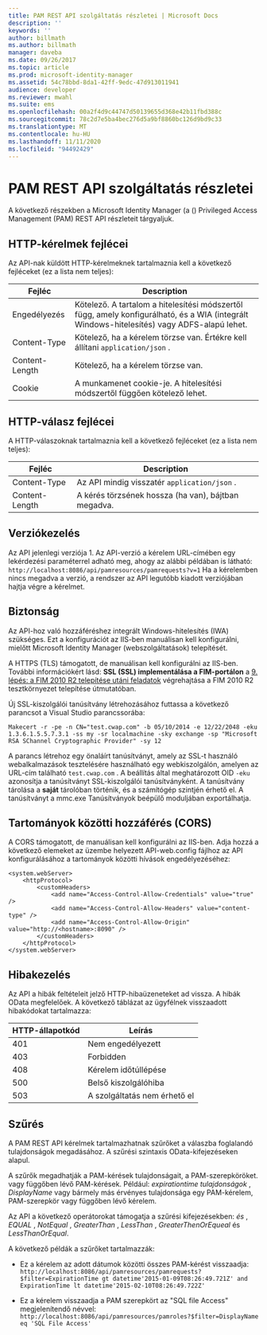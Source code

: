 ```yaml
---
title: PAM REST API szolgáltatás részletei | Microsoft Docs
description: ''
keywords: ''
author: billmath
ms.author: billmath
manager: daveba
ms.date: 09/26/2017
ms.topic: article
ms.prod: microsoft-identity-manager
ms.assetid: 54c78bbd-8da1-42ff-9edc-47d913011941
audience: developer
ms.reviewer: mwahl
ms.suite: ems
ms.openlocfilehash: 00a2f4d9c44747d50139655d368e42b11fbd388c
ms.sourcegitcommit: 78c2d7e5ba4bec276d5a9bf8860bc126d9bd9c33
ms.translationtype: MT
ms.contentlocale: hu-HU
ms.lasthandoff: 11/11/2020
ms.locfileid: "94492429"
---
```

# <a name="pam-rest-api-service-details"></a>PAM REST API szolgáltatás részletei
A következő részekben a Microsoft Identity Manager (a () Privileged Access Management (PAM) REST API részleteit tárgyaljuk.

<h2 id="http-request-and-response-headers">HTTP-kérelmek fejlécei</h2>

Az API-nak küldött HTTP-kérelmeknek tartalmaznia kell a következő fejléceket (ez a lista nem teljes):

Fejléc | Description
-------|------------
Engedélyezés | Kötelező. A tartalom a hitelesítési módszertől függ, amely konfigurálható, és a WIA (integrált Windows-hitelesítés) vagy ADFS-alapú lehet.
Content-Type | Kötelező, ha a kérelem törzse van. Értékre kell állítani `application/json` .
Content-Length | Kötelező, ha a kérelem törzse van. 
Cookie | A munkamenet cookie-je. A hitelesítési módszertől függően kötelező lehet.

## <a name="http-response-headers"></a>HTTP-válasz fejlécei

A HTTP-válaszoknak tartalmaznia kell a következő fejléceket (ez a lista nem teljes):

Fejléc | Description
-------|------------
Content-Type | Az API mindig visszatér `application/json` .
Content-Length | A kérés törzsének hossza (ha van), bájtban megadva.

## <a name="versioning"></a>Verziókezelés 
Az API jelenlegi verziója 1. Az API-verzió a kérelem URL-címében egy lekérdezési paraméterrel adható meg, ahogy az alábbi példában is látható: `http://localhost:8086/api/pamresources/pamrequests?v=1` Ha a kérelemben nincs megadva a verzió, a rendszer az API legutóbb kiadott verziójában hajtja végre a kérelmet. 

## <a name="security"></a>Biztonság 
Az API-hoz való hozzáféréshez integrált Windows-hitelesítés (IWA) szükséges. Ezt a konfigurációt az IIS-ben manuálisan kell konfigurálni, mielőtt Microsoft Identity Manager (webszolgáltatások) telepítését.

A HTTPS (TLS) támogatott, de manuálisan kell konfigurálni az IIS-ben. További információkért lásd: **SSL (SSL) implementálása a FIM-portálon** a [9. lépés: a FIM 2010 R2 telepítése utáni feladatok](https://technet.microsoft.com/library/hh322875.aspx) végrehajtása a FIM 2010 R2 tesztkörnyezet telepítése útmutatóban. 

Új SSL-kiszolgálói tanúsítvány létrehozásához futtassa a következő parancsot a Visual Studio parancssorába:

```
Makecert -r -pe -n CN="test.cwap.com" -b 05/10/2014 -e 12/22/2048 -eku 1.3.6.1.5.5.7.3.1 -ss my -sr localmachine -sky exchange -sp "Microsoft RSA SChannel Cryptographic Provider" -sy 12
```
 
A parancs létrehoz egy önaláírt tanúsítványt, amely az SSL-t használó webalkalmazások tesztelésére használható egy webkiszolgálón, amelyen az URL-cím található `test.cwap.com` . A beállítás által meghatározott OID `-eku` azonosítja a tanúsítványt SSL-kiszolgálói tanúsítványként. A tanúsítvány tárolása a **saját** tárolóban történik, és a számítógép szintjén érhető el. A tanúsítványt a mmc.exe Tanúsítványok beépülő moduljában exportálhatja.

## <a name="cross-domain-access-cors"></a>Tartományok közötti hozzáférés (CORS) 
A CORS támogatott, de manuálisan kell konfigurálni az IIS-ben. Adja hozzá a következő elemeket az üzembe helyezett API-web.config fájlhoz az API konfigurálásához a tartományok közötti hívások engedélyezéséhez: 

```
<system.webServer>       
    <httpProtocol> 
        <customHeaders> 
            <add name="Access-Control-Allow-Credentials" value="true"  /> 
            <add name="Access-Control-Allow-Headers" value="content-type" /> 
            <add name="Access-Control-Allow-Origin" value="http://<hostname>:8090" /> 
        </customHeaders> 
    </httpProtocol> 
</system.webServer> 
```

## <a name="error-handling"></a>Hibakezelés 
Az API a hibák feltételeit jelző HTTP-hibaüzeneteket ad vissza. A hibák OData megfelelőek. A következő táblázat az ügyfélnek visszaadott hibakódokat tartalmazza:

HTTP-állapotkód | Leírás
-----------------|------------
401 | Nem engedélyezett 
403 | Forbidden 
408 | Kérelem időtúllépése   
500 | Belső kiszolgálóhiba 
503 | A szolgáltatás nem érhető el 

## <a name="filtering"></a>Szűrés 
A PAM REST API kérelmek tartalmazhatnak szűrőket a válaszba foglalandó tulajdonságok megadásához. A szűrési szintaxis OData-kifejezéseken alapul.

A szűrők megadhatják a PAM-kérések tulajdonságait, a PAM-szerepköröket. vagy függőben lévő PAM-kérések. Például: *expirationtime tulajdonságok* , *DisplayName* vagy bármely más érvényes tulajdonsága egy PAM-kérelem, PAM-szerepkör vagy függőben lévő kérelem.

Az API a következő operátorokat támogatja a szűrési kifejezésekben: *és* , *EQUAL* , *NotEqual* , *GreaterThan* , *LessThan* , *GreaterThenOrEqueal* és *LessThanOrEqual*. 

A következő példák a szűrőket tartalmazzák:

- Ez a kérelem az adott dátumok közötti összes PAM-kérést visszaadja: `http://localhost:8086/api/pamresources/pamrequests?$filter=ExpirationTime gt datetime'2015-01-09T08:26:49.721Z' and ExpirationTime lt datetime'2015-02-10T08:26:49.722Z' `
 
- Ez a kérelem visszaadja a PAM szerepkört az "SQL file Access" megjelenítendő névvel: `http://localhost:8086/api/pamresources/pamroles?$filter=DisplayName eq 'SQL File Access' `

